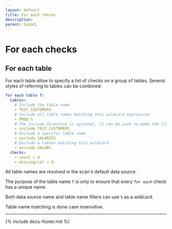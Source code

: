 ```yaml
---
layout: default
title: For each checks
description: 
parent: SodaCL
---
```


# For each checks

## For each table

For each table allow to specify a list of checks on a group of tables. Several styles of referring to tables can be combined:
```yaml
for each table T:
  tables:
    # Include the table name
    - TEST_CUSTOMERS
    # Include all table names matching this wildcard expression
    - PROD_%
    # The include directive is optional, it can be used to make the list more readable in case excludes are also specified
    - include TEST_CUSTOMERS
    # Exclude a specific table name
    - exclude SALARIES
    # Exclude a tables matching this wildcard
    - exclude SALAR%
  checks:
    - count > 0
    - missing(id) = 0
```

All table names are resolved in the scan's default data source.

The purpose of the table name `T` is only to ensure that every `for each` check has a unique name.

Both data source name and table name filters can use `%` as a wildcard.

Table name matching is done case insensitive.

---
{% include docs-footer.md %}